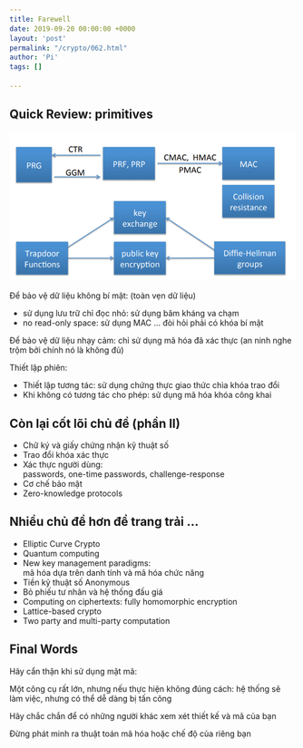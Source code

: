 ```yaml
---
title: Farewell
date: 2019-09-20 00:00:00 +0000
layout: 'post'
permalink: "/crypto/062.html"
author: 'Pi'
tags: []

---
```


## Quick	Review:		primitives

<img src="https://raw.githubusercontent.com/x3pi/storage/master/images/crypto/020.PNG">

Để bảo vệ dữ liệu không bí mật: (toàn vẹn dữ liệu)
- sử dụng lưu trữ chỉ đọc nhỏ: sử dụng băm kháng va chạm
- no read-only space: sử dụng MAC ... đòi hỏi phải có khóa bí mật

Để bảo vệ dữ liệu nhạy cảm: chỉ sử dụng mã hóa đã xác thực (an ninh nghe trộm bởi chính nó là không đủ)

Thiết lập phiên:
- Thiết lập tương tác: sử dụng chứng thực giao thức chìa khóa trao đổi
- Khi không có tương tác cho phép: sử dụng mã hóa khóa công khai

## Còn lại cốt lõi chủ đề (phần II)

- Chữ ký và giấy chứng nhận kỹ thuật số
- Trao đổi khóa xác thực
- Xác thực người dùng:<br/>
passwords, one-time passwords, challenge-response
- Cơ chế bảo mật
- Zero-knowledge protocols

## Nhiều chủ đề hơn để trang trải ...

- Elliptic Curve Crypto
- Quantum computing
- New key management paradigms:<br/>
mã hóa dựa trên danh tính và mã hóa chức năng
- Tiền kỹ thuật số Anonymous
- Bỏ phiếu tư nhân và hệ thống đấu giá
- Computing on ciphertexts: fully homomorphic encryption
- Lattice-based	crypto
- Two party and multi-party computation

## Final Words

Hãy cẩn thận khi sử dụng mật mã:<br/>

Một công cụ rất lớn, nhưng nếu thực hiện không đúng cách: hệ thống sẽ làm việc, nhưng có thể dễ dàng bị tấn công

Hãy chắc chắn để có những người khác xem xét thiết kế và mã của bạn

Đừng phát minh ra thuật toán mã hóa hoặc chế độ của riêng bạn